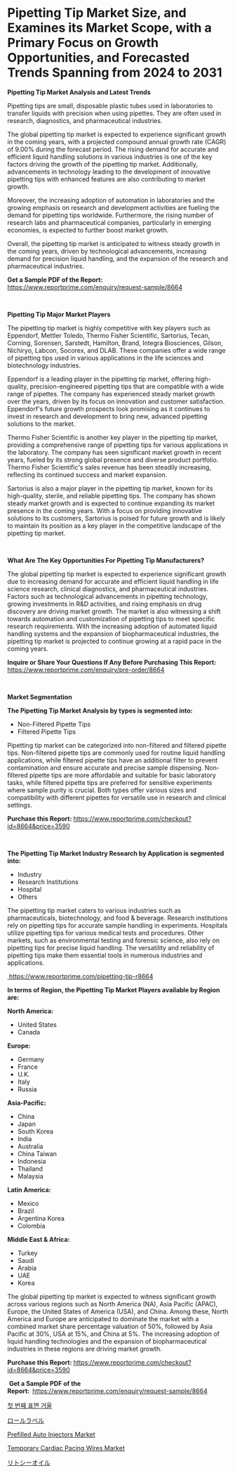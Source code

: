 <p><h1>Pipetting Tip Market Size, and Examines its Market Scope, with a Primary Focus on Growth Opportunities, and Forecasted Trends Spanning from 2024 to 2031</h1></p><p><strong>Pipetting Tip Market Analysis and Latest Trends</strong></p>
<p><p>Pipetting tips are small, disposable plastic tubes used in laboratories to transfer liquids with precision when using pipettes. They are often used in research, diagnostics, and pharmaceutical industries.</p><p>The global pipetting tip market is expected to experience significant growth in the coming years, with a projected compound annual growth rate (CAGR) of 9.00% during the forecast period. The rising demand for accurate and efficient liquid handling solutions in various industries is one of the key factors driving the growth of the pipetting tip market. Additionally, advancements in technology leading to the development of innovative pipetting tips with enhanced features are also contributing to market growth.</p><p>Moreover, the increasing adoption of automation in laboratories and the growing emphasis on research and development activities are fueling the demand for pipetting tips worldwide. Furthermore, the rising number of research labs and pharmaceutical companies, particularly in emerging economies, is expected to further boost market growth.</p><p>Overall, the pipetting tip market is anticipated to witness steady growth in the coming years, driven by technological advancements, increasing demand for precision liquid handling, and the expansion of the research and pharmaceutical industries.</p></p>
<p><strong>Get a Sample PDF of the Report:&nbsp;</strong> <a href="https://www.reportprime.com/enquiry/request-sample/8664">https://www.reportprime.com/enquiry/request-sample/8664</a></p>
<p>&nbsp;</p>
<p><strong>Pipetting Tip Major Market Players</strong></p>
<p><p>The pipetting tip market is highly competitive with key players such as Eppendorf, Mettler Toledo, Thermo Fisher Scientific, Sartorius, Tecan, Corning, Sorensen, Sarstedt, Hamilton, Brand, Integra Biosciences, Gilson, Nichiryo, Labcon, Socorex, and DLAB. These companies offer a wide range of pipetting tips used in various applications in the life sciences and biotechnology industries.</p><p>Eppendorf is a leading player in the pipetting tip market, offering high-quality, precision-engineered pipetting tips that are compatible with a wide range of pipettes. The company has experienced steady market growth over the years, driven by its focus on innovation and customer satisfaction. Eppendorf's future growth prospects look promising as it continues to invest in research and development to bring new, advanced pipetting solutions to the market.</p><p>Thermo Fisher Scientific is another key player in the pipetting tip market, providing a comprehensive range of pipetting tips for various applications in the laboratory. The company has seen significant market growth in recent years, fueled by its strong global presence and diverse product portfolio. Thermo Fisher Scientific's sales revenue has been steadily increasing, reflecting its continued success and market expansion.</p><p>Sartorius is also a major player in the pipetting tip market, known for its high-quality, sterile, and reliable pipetting tips. The company has shown steady market growth and is expected to continue expanding its market presence in the coming years. With a focus on providing innovative solutions to its customers, Sartorius is poised for future growth and is likely to maintain its position as a key player in the competitive landscape of the pipetting tip market.</p></p>
<p>&nbsp;</p>
<p><strong>What Are The Key Opportunities For Pipetting Tip Manufacturers?</strong></p>
<p><p>The global pipetting tip market is expected to experience significant growth due to increasing demand for accurate and efficient liquid handling in life science research, clinical diagnostics, and pharmaceutical industries. Factors such as technological advancements in pipetting technology, growing investments in R&D activities, and rising emphasis on drug discovery are driving market growth. The market is also witnessing a shift towards automation and customization of pipetting tips to meet specific research requirements. With the increasing adoption of automated liquid handling systems and the expansion of biopharmaceutical industries, the pipetting tip market is projected to continue growing at a rapid pace in the coming years.</p></p>
<p><strong>Inquire or Share Your Questions If Any Before Purchasing This Report:</strong> <a href="https://www.reportprime.com/enquiry/pre-order/8664">https://www.reportprime.com/enquiry/pre-order/8664</a></p>
<p>&nbsp;</p>
<p><strong>Market Segmentation</strong></p>
<p><strong>The Pipetting Tip Market Analysis by types is segmented into:</strong></p>
<p><ul><li>Non-Filtered Pipette Tips</li><li>Filtered Pipette Tips</li></ul></p>
<p><p>Pipetting tip market can be categorized into non-filtered and filtered pipette tips. Non-filtered pipette tips are commonly used for routine liquid handling applications, while filtered pipette tips have an additional filter to prevent contamination and ensure accurate and precise sample dispensing. Non-filtered pipette tips are more affordable and suitable for basic laboratory tasks, while filtered pipette tips are preferred for sensitive experiments where sample purity is crucial. Both types offer various sizes and compatibility with different pipettes for versatile use in research and clinical settings.</p></p>
<p><strong>Purchase this Report:&nbsp;</strong><a href="https://www.reportprime.com/checkout?id=8664&price=3590">https://www.reportprime.com/checkout?id=8664&price=3590</a></p>
<p>&nbsp;</p>
<p><strong>The Pipetting Tip Market Industry Research by Application is segmented into:</strong></p>
<p><ul><li>Industry</li><li>Research Institutions</li><li>Hospital</li><li>Others</li></ul></p>
<p><p>The pipetting tip market caters to various industries such as pharmaceuticals, biotechnology, and food & beverage. Research institutions rely on pipetting tips for accurate sample handling in experiments. Hospitals utilize pipetting tips for various medical tests and procedures. Other markets, such as environmental testing and forensic science, also rely on pipetting tips for precise liquid handling. The versatility and reliability of pipetting tips make them essential tools in numerous industries and applications.</p></p>
<p><a href="https://www.reportprime.com/pipetting-tip-r8664">&nbsp;https://www.reportprime.com/pipetting-tip-r8664</a></p>
<p><strong>In terms of Region, the Pipetting Tip Market Players available by Region are:</strong></p>
<p>
    <p> <strong> North America: </strong>
        <ul>
            <li>United States</li>
            <li>Canada</li>
        </ul>
        </p> 
    <p> <strong> Europe: </strong>
        <ul>
            <li>Germany</li>
            <li>France</li>
            <li>U.K.</li>
            <li>Italy</li>
            <li>Russia</li>
        </ul>
        </p> 
    <p> <strong> Asia-Pacific: </strong>
        <ul>
            <li>China</li>
            <li>Japan</li>
            <li>South Korea</li>
            <li>India</li>
            <li>Australia</li>
            <li>China Taiwan</li>
            <li>Indonesia</li>
            <li>Thailand</li>
            <li>Malaysia</li>
        </ul>
        </p> 
    <p> <strong> Latin America: </strong>
        <ul>
            <li>Mexico</li>
            <li>Brazil</li>
            <li>Argentina Korea</li>
            <li>Colombia</li>
        </ul>
        </p> 
    <p> <strong> Middle East & Africa: </strong>
        <ul>
            <li>Turkey</li>
            <li>Saudi</li>
            <li>Arabia</li>
            <li>UAE</li>
            <li>Korea</li>
        </ul>
    </p>
    </p>
<p><p>The global pipetting tip market is expected to witness significant growth across various regions such as North America (NA), Asia Pacific (APAC), Europe, the United States of America (USA), and China. Among these, North America and Europe are anticipated to dominate the market with a combined market share percentage valuation of 50%, followed by Asia Pacific at 30%, USA at 15%, and China at 5%. The increasing adoption of liquid handling technologies and the expansion of biopharmaceutical industries in these regions are driving market growth.</p></p>
<p><strong>Purchase this Report: </strong><a href="https://www.reportprime.com/checkout?id=8664&price=3590">https://www.reportprime.com/checkout?id=8664&price=3590</a></p>
<p>&nbsp;<strong>Get a Sample PDF of the Report:&nbsp;&nbsp;</strong><a href="https://www.reportprime.com/enquiry/request-sample/8664">https://www.reportprime.com/enquiry/request-sample/8664</a></p>
<p><strong></strong></p>
<p><p><a href="https://github.com/JosefaRice/Market-Research-Report-List-1/blob/main/714094173240.md">첫 번째 표면 거울</a></p><p><a href="https://github.com/NikitaBruen/Market-Research-Report-List-1/blob/main/822716777508.md">ロールラベル</a></p><p><a href="https://github.com/ZackaryHalvorson2023/Market-Research-Report-List-1/blob/main/prefilled-auto-injectors-market.md">Prefilled Auto Injectors Market</a></p><p><a href="https://github.com/AnnChovey2023/Market-Research-Report-List-1/blob/main/temporary-cardiac-pacing-wires-market.md">Temporary Cardiac Pacing Wires Market</a></p><p><a href="https://github.com/RudySimonis2023/Market-Research-Report-List-1/blob/main/640260977507.md">リトシーオイル</a></p></p>